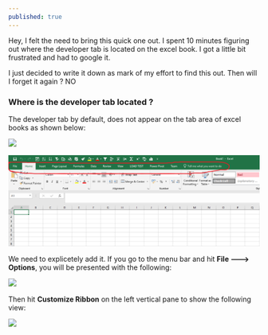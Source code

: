 ```yaml
---
published: true
---
```



Hey, I felt the need to bring this quick one out. I spent 10 minutes figuring out where the developer tab is  located on the excel book. I got a little bit frustrated and had to google it. 

I just decided to write it down as mark of my effort to find this out. Then will I forget it again ? NO

### Where is the developer tab located ?
The developer tab by default, does not appear on the tab area of excel books as shown below:



![]({{site.baseurl}}//images/excel_1_.PNG)








![png](/images/excel_1_.PNG)









We need to explicetely add it. If you go to the menu bar and hit **File ---> Options**, you will be  presented with the following:


![]({{site.baseurl}}//images/excel_2.PNG)



Then hit **Customize Ribbon** on the left vertical pane to show the following view:


![]({{site.baseurl}}//images/excel_3_.PNG)
